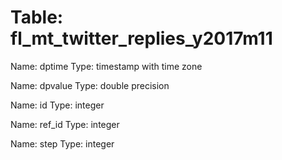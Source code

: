 Table: fl_mt_twitter_replies_y2017m11
=====================================

Name: dptime
Type: timestamp with time zone

Name: dpvalue
Type: double precision

Name: id
Type: integer

Name: ref_id
Type: integer

Name: step
Type: integer

